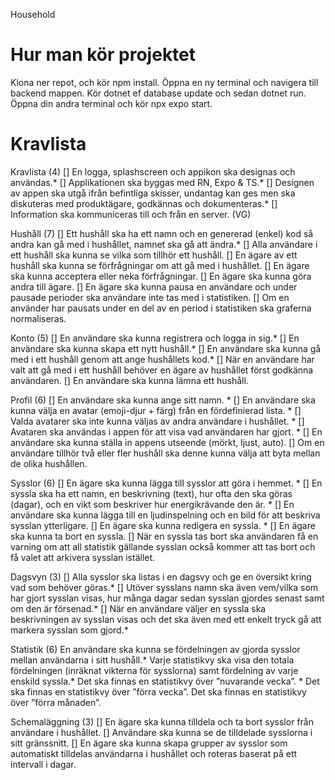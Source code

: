 Household

# Hur man kör projektet

Klona ner repot, och kör npm install. Öppna en ny terminal och navigera till backend mappen. Kör dotnet ef database update och sedan dotnet run. Öppna din andra terminal och kör npx expo start.

# Kravlista

Kravlista (4)
[] En logga, splashscreen och appikon ska designas och användas.\*
[] Applikationen ska byggas med RN, Expo & TS.\*
[] Designen av appen ska utgå ifrån befintliga skisser, undantag kan ges men ska diskuteras med produktägare, godkännas och dokumenteras.\*
[] Information ska kommuniceras till och från en server. (VG)

Hushåll (7)
[] Ett hushåll ska ha ett namn och en genererad (enkel) kod så andra kan gå med i hushållet, namnet ska gå att ändra.\*
[] Alla användare i ett hushåll ska kunna se vilka som tillhör ett hushåll.
[] En ägare av ett hushåll ska kunna se förfrågningar om att gå med i hushållet.
[] En ägare ska kunna acceptera eller neka förfrågningar.
[] En ägare ska kunna göra andra till ägare.
[] En ägare ska kunna pausa en användare och under pausade perioder ska användare inte tas med i statistiken.
[] Om en använder har pausats under en del av en period i statistiken ska graferna normaliseras.

Konto (5)
[] En användare ska kunna registrera och logga in sig.\*
[] En användare ska kunna skapa ett nytt hushåll.\*
[] En användare ska kunna gå med i ett hushåll genom att ange hushållets kod.\*
[] När en användare har valt att gå med i ett hushåll behöver en ägare av hushållet först godkänna användaren.
[] En användare ska kunna lämna ett hushåll.

Profil (6)
[] En användare ska kunna ange sitt namn. \*
[] En användare ska kunna välja en avatar (emoji-djur + färg) från en fördefinierad lista. \*
[] Valda avatarer ska inte kunna väljas av andra användare i hushållet. \*
[] Avataren ska användas i appen för att visa vad användaren har gjort. \*
[] En användare ska kunna ställa in appens utseende (mörkt, ljust, auto).
[] Om en användare tillhör två eller fler hushåll ska denne kunna välja att byta mellan de olika hushållen.

Sysslor (6)
[] En ägare ska kunna lägga till sysslor att göra i hemmet. \*
[] En syssla ska ha ett namn, en beskrivning (text), hur ofta den ska göras (dagar), och en vikt som beskriver hur energikrävande den är. \*
[] En användare ska kunna lägga till en ljudinspelning och en bild för att beskriva sysslan ytterligare.
[] En ägare ska kunna redigera en syssla. \*
[] En ägare ska kunna ta bort en syssla.
[] När en syssla tas bort ska användaren få en varning om att all statistik gällande sysslan också kommer att tas bort och få valet att arkivera sysslan istället.

Dagsvyn (3)
[] Alla sysslor ska listas i en dagsvy och ge en översikt kring vad som behöver göras.\*
[] Utöver sysslans namn ska även vem/vilka som har gjort sysslan visas, hur många dagar sedan sysslan gjordes senast samt om den är försenad.\*
[] När en användare väljer en syssla ska beskrivningen av sysslan visas och det ska även med ett enkelt tryck gå att markera sysslan som gjord.\*

Statistik (6)
En användare ska kunna se fördelningen av gjorda sysslor mellan användarna i sitt hushåll.\*
Varje statistikvy ska visa den totala fördelningen (inräknat vikterna för sysslorna) samt fördelning av varje enskild syssla.\*
Det ska finnas en statistikvy över ”nuvarande vecka”. \*
Det ska finnas en statistikvy över ”förra vecka”.
Det ska finnas en statistikvy över ”förra månaden”.

Schemaläggning (3)
[] En ägare ska kunna tilldela och ta bort sysslor från användare i hushållet.
[] Användare ska kunna se de tilldelade sysslorna i sitt gränssnitt.
[] En ägare ska kunna skapa grupper av sysslor som automatiskt tilldelas användarna i hushållet och roteras baserat på ett intervall i dagar.
